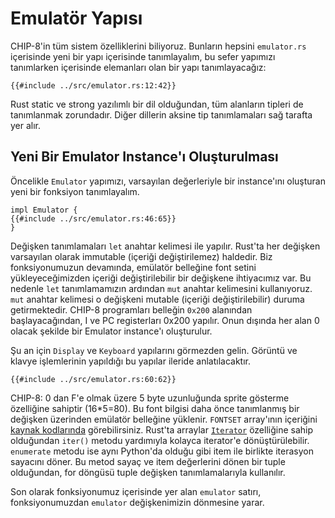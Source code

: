 # Emulatör Yapısı

CHIP-8'in tüm sistem özelliklerini biliyoruz. Bunların hepsini
`emulator.rs` içerisinde yeni bir yapı içerisinde tanımlayalım,
bu sefer yapımızı tanımlarken içerisinde elemanları olan bir yapı
tanımlayacağız:

```rust,no_run,noplaypen
{{#include ../src/emulator.rs:12:42}}
```

Rust static ve strong yazılımlı bir dil olduğundan, tüm alanların tipleri
de tanımlanmak zorundadır. Diğer dillerin aksine tip tanımlamaları sağ
tarafta yer alır.

## Yeni Bir Emulator Instance'ı Oluşturulması

Öncelikle `Emulator` yapımızı, varsayılan değerleriyle bir instance'ını
oluşturan yeni bir fonksiyon tanımlayalım.

```rust,no_run,noplaypen
impl Emulator {
{{#include ../src/emulator.rs:46:65}}
}
```

Değişken tanımlamaları `let` anahtar kelimesi ile yapılır. Rust'ta her
değişken varsayılan olarak immutable (içeriği değiştirilemez) haldedir. Biz
fonksiyonumuzun devamında, emülatör belleğine font setini yükleyeceğimizden
içeriği değiştirilebilir bir değişkene ihtiyacımız var. Bu nedenle `let`
tanımlamamızın ardından `mut` anahtar kelimesini kullanıyoruz. `mut`
anahtar kelimesi o değişkeni mutable (içeriği değiştirilebilir) duruma
getirmektedir. CHIP-8 programları belleğin `0x200` alanından
başlayacağından, I ve PC registerları 0x200 yapılır. Onun dışında her alan
0 olacak şekilde bir Emulator instance'ı oluşturulur.

Şu an için `Display` ve `Keyboard` yapılarını görmezden gelin. Görüntü ve
klavye işlemlerinin yapıldığı bu yapılar ileride anlatılacaktır.

```rust,no_run,noplaypen
{{#include ../src/emulator.rs:60:62}}
```

CHIP-8: 0 dan F'e olmak üzere 5 byte uzunluğunda sprite gösterme özelliğine
sahiptir (16\*5=80). Bu font bilgisi daha önce tanımlanmış bir değişken
üzerinden emülatör belleğine yüklenir. `FONTSET` array'ının içeriğini
[kaynak kodlarında](https://github.com/onur/chip8/blob/master/src/emulator.rs#L300-L306)
görebilirsiniz. Rust'ta arraylar
[`Iterator`](https://doc.rust-lang.org/std/iter/index.html#iterator)
özelliğine sahip olduğundan `iter()` metodu yardımıyla kolayca
iterator'e dönüştürülebilir. `enumerate` metodu ise aynı Python'da olduğu
gibi item ile birlikte iterasyon sayacını döner. Bu metod sayaç ve item
değerlerini dönen bir tuple olduğundan, for döngüsü tuple değişken
tanımlamalarıyla kullanılır.

Son olarak fonksiyonumuz içerisinde yer alan `emulator` satırı,
fonksiyonumuzdan `emulator` değişkenimizin dönmesine yarar.
